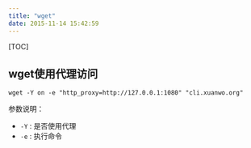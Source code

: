 ```yaml
---
title: "wget"
date: 2015-11-14 15:42:59
---
```

[TOC]

## wget使用代理访问

```
wget -Y on -e "http_proxy=http://127.0.0.1:1080" "cli.xuanwo.org"
```

参数说明：

- `-Y` : 是否使用代理
- `-e` : 执行命令